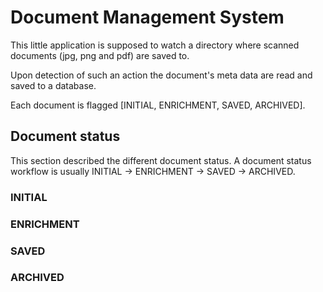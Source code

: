 # Document Management System

This little application is supposed to watch a directory where scanned documents (jpg, png and pdf) are saved to.

Upon detection of such an action the document's meta data are read and saved to a database.

Each document is flagged [INITIAL, ENRICHMENT, SAVED, ARCHIVED].

## Document status

This section described the different document status. A document status workflow is usually INITIAL -> ENRICHMENT -> SAVED -> ARCHIVED.

### INITIAL
### ENRICHMENT
### SAVED
### ARCHIVED
